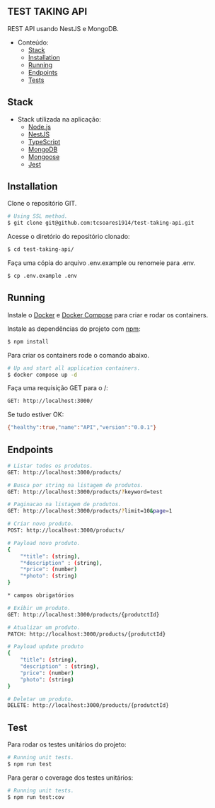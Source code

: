 ## TEST TAKING API

REST API usando NestJS e MongoDB.

<!-- TOC depthFrom:1 depthTo:6 withLinks:1 updateOnSave:1 orderedList:0 -->

- Conteúdo:
    - [Stack](#stack)
    - [Installation](#installation)
    - [Running](#running)
    - [Endpoints](#endpoints)
    - [Tests](#tests)

<!-- /TOC -->

<!-- TOC depthFrom:1 depthTo:6 withLinks:1 updateOnSave:1 orderedList:0 -->
## Stack <a name="stack"></a>
- Stack utilizada na aplicação:
  - [Node.js](https://nodejs.org/)
  - [NestJS](https://nestjs.com/)
  - [TypeScript](https://www.typescriptlang.org/)
  - [MongoDB](https://www.mongodb.com/)
  - [Mongoose](https://mongoosejs.com/)
  - [Jest](https://jestjs.io/)

<!-- /TOC -->

## Installation <a name="installation"></a>

Clone o repositório GIT.

```bash
# Using SSL method.
$ git clone git@github.com:tcsoares1914/test-taking-api.git
```

Acesse o diretório do repositório clonado:

```bash
$ cd test-taking-api/
```

Faça uma cópia do arquivo .env.example ou renomeie para .env.

```bash
$ cp .env.example .env
```

## Running <a name="running"></a>

Instale o [Docker](https://docs.docker.com/engine/install/) e [Docker Compose](https://docs.docker.com/compose/install/) para criar e rodar os containers.

Instale as dependências do projeto com [npm](https://www.npmjs.com/):

```bash
$ npm install
```

Para criar os containers rode o comando abaixo.

```bash
# Up and start all application containers.
$ docker compose up -d
```

Faça uma requisição GET para o /:

```bash
GET: http://localhost:3000/
```

Se tudo estiver OK:

```bash
{"healthy":true,"name":"API","version":"0.0.1"}
```

## Endpoints <a name="endpoints"></a>

```bash
# Listar todos os produtos.
GET: http://localhost:3000/products/
```

```bash
# Busca por string na listagem de produtos.
GET: http://localhost:3000/products/?keyword=test
```

```bash
# Paginacao na listagem de produtos.
GET: http://localhost:3000/products/?limit=10&page=1
```

```bash
# Criar novo produto.
POST: http://localhost:3000/products/

# Payload novo produto.
{
	"*title": (string),
	"*description" : (string),
	"*price": (number)
	"*photo": (string)
}

* campos obrigatórios
```

```bash
# Exibir um produto.
GET: http://localhost:3000/products/{produtctId}
```

```bash
# Atualizar um produto.
PATCH: http://localhost:3000/products/{produtctId}

# Payload update produto
{
	"title": (string),
	"description" : (string),
	"price": (number)
	"photo": (string)
}
```

```bash
# Deletar um produto.
DELETE: http://localhost:3000/products/{produtctId}
```

## Test <a name="tests"></a>

Para rodar os testes unitários do projeto:

```bash
# Running unit tests.
$ npm run test
```


Para gerar o coverage dos testes unitários:

```bash
# Running unit tests.
$ npm run test:cov
```